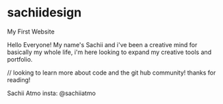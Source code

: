 # sachiidesign
My First Website 

Hello Everyone! My name's Sachii and i've been a creative mind for basically my whole life, i'm here looking 
to expand my creative tools and portfolio.

// looking to learn more about code and the git hub community!
thanks for reading!

Sachii Atmo
insta: @sachiiatmo
